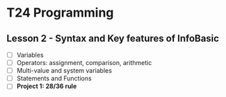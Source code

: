 # T24 Programming

## Lesson 2 - Syntax and Key features of InfoBasic

- [ ] Variables
- [ ] Operators: assignment, comparison, arithmetic
- [ ] Multi-value and system variables
- [ ] Statements and Functions
- [ ] **Project 1: 28/36 rule**
